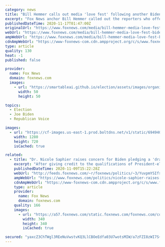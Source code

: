 ```yaml
---
category: news
title: "Bill Hemmer calls out media 'love fest' following another Biden press conference"
excerpt: "Fox News anchor Bill Hemmer called out the reporters who offered another round of softball questions for President-elect Joe Biden."
publishedDateTime: 2020-11-17T01:47:00Z
originalUrl: "https://www.foxnews.com/media/bill-hemmer-media-love-fest-biden-press-conference"
webUrl: "https://www.foxnews.com/media/bill-hemmer-media-love-fest-biden-press-conference"
ampWebUrl: "https://www.foxnews.com/media/bill-hemmer-media-love-fest-biden-press-conference.amp"
cdnAmpWebUrl: "https://www-foxnews-com.cdn.ampproject.org/c/s/www.foxnews.com/media/bill-hemmer-media-love-fest-biden-press-conference.amp"
type: article
quality: 130
heat: -1
published: false

provider:
  name: Fox News
  domain: foxnews.com
  images:
    - url: "https://smartableai.github.io/election/assets/images/organizations/foxnews.com-50x50.jpg"
      width: 50
      height: 50

topics:
  - Election
  - Joe Biden
  - Republican Voice

images:
  - url: "https://cf-images.us-east-1.prod.boltdns.net/v1/static/694940094001/5d8fa32a-1ac8-4ca9-bb82-bc911441a72f/2d55afe4-74a8-41cb-bdab-a485ab6f846a/1280x720/match/image.jpg"
    width: 1280
    height: 720
    isCached: true

related:
  - title: "Dr. Nicole Saphier raises concern for Biden pledging a 'draconian' universal mask mandate"
    excerpt: "After giving credit to the qualifications of President-elect Joe Biden’s coronavirus advisory board, Fox News medical contributor Nicole Saphier raised a concern about their move to potentially suppress Americans' civil liberties."
    publishedDateTime: 2020-11-09T15:22:28Z
    webUrl: "http://feeds.foxnews.com/~r/foxnews/politics/~3/YuvpmYSIfsI/nicole-saphier-raises-concern-for-biden-pledging-a-draconian-universal-mask-mandate"
    ampWebUrl: "https://www.foxnews.com/politics/nicole-saphier-raises-concern-for-biden-pledging-a-draconian-universal-mask-mandate.amp"
    cdnAmpWebUrl: "https://www-foxnews-com.cdn.ampproject.org/c/s/www.foxnews.com/politics/nicole-saphier-raises-concern-for-biden-pledging-a-draconian-universal-mask-mandate.amp"
    type: article
    provider:
      name: Fox News
      domain: foxnews.com
    quality: 166
    images:
      - url: "https://a57.foxnews.com/static.foxnews.com/foxnews.com/content/uploads/2020/10/340/340/image-5.png?ve=1&tl=1"
        width: 340
        height: 340
        isCached: true

secured: "yaxcZ3ChTWgl3REeNuVwstvKQ3LlCBOeEdfa03U7wotsMIW/a7zFZI8zWI7S+RDLO5oMh6XyGA+jFLSaj3OvoqklzPWN4TfagkgRFAD/uj35liUOrVShOkPq22YZNXqS80emGJMlydk01tGm8tR0Gp9G8wodTC9RChGZm/Vf6ywbGLVfhmv35bMbNoLmvMVFz7CsnSw/oRVOAZiLWf1vtHqey1q/+XaY5cPbpzpd9MHeCt9v9w+WHcNmwjIGlJMoUuddLj4XzW6PRm4shrW0jhg0hVJ8RBKGBjWhNEW8pv+Z6QPhkSreSAvt6a+vB45b7ZmEHziQjZUFQ7V8pVuMdG14gHPLadE5oAWZAf+EZwI=;dPsYLDDu9ZGOis1Rw7ow7w=="
---
```


